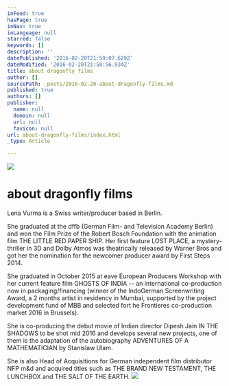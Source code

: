 ```yaml
---
inFeed: true
hasPage: true
inNav: true
inLanguage: null
starred: false
keywords: []
description: ''
datePublished: '2016-02-20T21:59:07.629Z'
dateModified: '2016-02-20T21:58:56.934Z'
title: about dragonfly films
author: []
sourcePath: _posts/2016-02-20-about-dragonfly-films.md
published: true
authors: []
publisher:
  name: null
  domain: null
  url: null
  favicon: null
url: about-dragonfly-films/index.html
_type: Article

---
```

![](https://the-grid-user-content.s3-us-west-2.amazonaws.com/dcfb753b-97db-46f1-a261-2541b0c63472.jpg)

# about dragonfly films

Lena Vurma is a Swiss writer/producer based in Berlin. 

She graduated at the dffb (German Film- and Television Academy Berlin) and won the Film Prize of the Robert Bosch Foundation with the animation film THE LITTLE RED PAPER SHIP. Her first feature LOST PLACE, a mystery-thriller in 3D and Dolby Atmos was theatrically released by Warner Bros and got her the nomination for the newcomer producer award by First Steps 2014\. 

She graduated in October 2015 at eave European Producers Workshop with her current feature film GHOSTS OF INDIA -- an international co-production now in packaging/financing (winner of the IndoGerman Screenwriting Award, a 2 months artist in residency in Mumbai, supported by the project development fund of MBB and selected fort he Frontieres co-production market 2016 in Brussels).

She is co-producing the debut movie of Indian director Dipesh Jain IN THE SHADOWS to be shot mid 2016 and develops several new projects, one of them is the adaptation of the autobiography ADVENTURES OF A MATHEMATICIAN by Stanislaw Ulam.

She is also Head of Acquisitions for German independent film distributor NFP m&d and acquired titles such as THE BRAND NEW TESTAMENT, THE LUNCHBOX and THE SALT OF THE EARTH.
![](https://the-grid-user-content.s3-us-west-2.amazonaws.com/7c579372-c82a-4449-ad01-ade2622fa734.jpg)